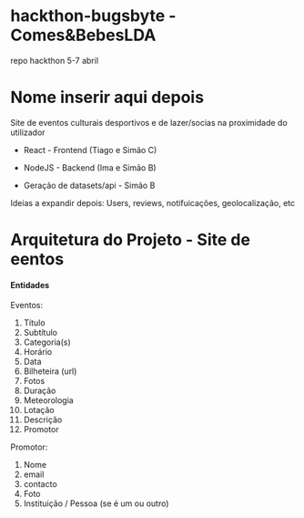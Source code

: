 # hackthon-bugsbyte - Comes&BebesLDA
repo hackthon 5-7 abril

# Nome inserir aqui depois

Site de eventos culturais desportivos e de lazer/socias na proximidade do utilizador


- React - Frontend (Tiago e Simão C)

- NodeJS - Backend (Ima e Simão B) 

- Geração de datasets/api - Simão B

Ideias a expandir depois: Users, reviews, notifuicações, geolocalização, etc

# Arquitetura do Projeto - Site de eentos

#### Entidades

Eventos:
1. Título
2. Subtítulo
3. Categoria(s)
4. Horário 
5. Data 
6. Bilheteira (url)
7. Fotos
8. Duração
9. Meteorologia
10. Lotação
11. Descrição
12. Promotor

Promotor: 
1. Nome
2. email
3. contacto
4. Foto
5. Instituição / Pessoa (se é um ou outro)




